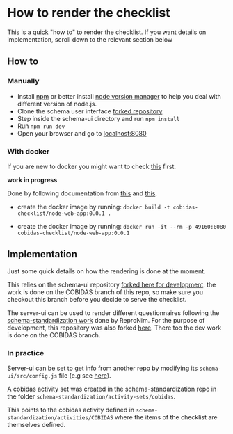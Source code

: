 # How to render the checklist

This is a quick "how to" to render the checklist. If you want details on implementation, scroll down to the relevant section below

## How to

### Manually

- Install [npm](https://www.npmjs.com/get-npm) or better install [node version manager](https://github.com/nvm-sh/nvm) to help you deal with different version of node.js.
- Clone the schema user interface [forked repository](https://github.com/Remi-Gau/schema-ui)
- Step inside the schema-ui directory and run `npm install`
- Run `npm run dev`
- Open your browser and go to [localhost:8080](localhost:8080)

### With docker

If you are new to docker you might want to check [this](https://the-turing-way.netlify.com/reproducible_environments/06/containers#Containers_section) first.

**work in progress**

Done by following documentation from [this](https://nodejs.org/de/docs/guides/nodejs-docker-webapp/) and [this](https://gist.github.com/remarkablemark/aacf14c29b3f01d6900d13137b21db3a).

- create the docker image by running: `docker build -t cobidas-checklist/node-web-app:0.0.1 .`

- create the docker image by running: `docker run -it --rm -p 49160:8080 cobidas-checklist/node-web-app:0.0.1`


## Implementation

Just some quick details on how the rendering is done at the moment.

This relies on the schema-ui repository [forked here for development](https://github.com/Remi-Gau/schema-ui): the work is done on the COBIDAS branch of this repo, so make sure you checkout this branch before you decide to serve the checklist.

The server-ui can be used to render different questionnaires following the [schema-standardization work](https://github.com/ReproNim/schema-standardization) done by ReproNim. For the purpose of development, this repository was also forked [here](https://github.com/Remi-Gau/schema-standardization). There too the dev work is done on the COBIDAS branch.

### In practice

Server-ui can be set to get info from another repo by modifying its `schema-ui/src/config.js` file (e.g see [here](https://github.com/Remi-Gau/schema-ui/blob/COBIDAS/src/config.js)).

A cobidas activity set was created in the schema-standardization repo in the folder `schema-standardization/activity-sets/cobidas`.

This points to the cobidas activity defined in `schema-standardization/activities/COBIDAS` where the items of the checklist are themselves defined.
